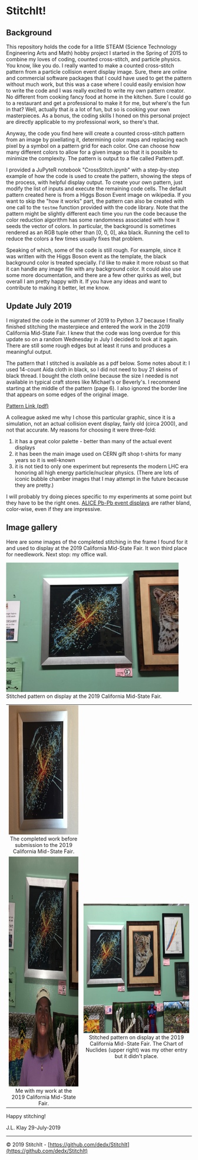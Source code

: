 # StitchIt!

## Background

This repository holds the code for a little STEAM (Science Technology Engineering Arts and Math) hobby project I started in the Spring of 2015 to combine my loves of coding, counted cross-stitch, and particle physics.  You know, like you do.  I really wanted to make a counted cross-stitch pattern from a particle collision event display image.  Sure, there are online and commercial software packages that I could have used to get the pattern without much work, but this was a case where I could easily envision how to write the code and I was really excited to write my own pattern creator.  No different from cooking fancy food at home in the kitchen.  Sure I could go to a restaurant and get a professional to make it for me, but where's the fun in that?  Well, actually that *is* a lot of fun, but so is cooking your own masterpieces.  As a bonus, the coding skills I honed on this personal project are directly applicable to my professional work, so there's that.

Anyway, the code you find here will create a counted cross-stitch pattern from an image by pixellating it, determining color maps and replacing each pixel by a symbol on a pattern grid for each color. One can choose how many different colors to allow for a given image so that it is possible to minimize the complexity. The pattern is output to a file called Pattern.pdf.

I provided a JuPyteR notebook "CrossStitch.ipynb" with a step-by-step example of how the code is used to create the pattern, showing the steps of the process, with helpful display output. To create your own pattern, just modify the list of inputs and execute the remaining code cells. The default pattern created here is from a Higgs Boson Event image on wikipedia. If you want to skip the "how it works" part, the pattern can also be created with one call to the `testme` function provided with the code library.  Note that the pattern might be slightly different each time you run the code because the color reduction algorithm has some randomness associated with how it seeds the vector of colors.  In particular, the background is sometimes rendered as an RGB tuple other than [0, 0, 0], aka black.  Running the cell to reduce the colors a few times usually fixes that problem.

Speaking of which, some of the code is still rough.  For example, since it was written with the Higgs Boson event as the template, the black background color is treated specially.  I'd like to make it more robust so that it can handle any image file with any background color. It could also use some more documentation, and there are a few other quirks as well, but overall I am pretty happy with it.  If you have any ideas and want to contribute to making it better, let me know.

## Update July 2019
I migrated the code in the summer of 2019 to Python 3.7 because I finally finished stitching the masterpiece and entered the work in the 2019 California Mid-State Fair. I knew that the code was long overdue for this update so on a random Wednesday in July I decided to look at it again.  There are still some rough edges but at least it runs and produces a meaningful output.

The pattern that I stitched is available as a pdf below.  Some notes
about it:  I used 14-count Aida cloth in black, so I did not need to buy 21
skeins of black thread.  I bought the cloth online because the size I needed is
not available in typical craft stores like Michael's or Beverly's. I recommend
starting at the middle of the pattern (page 6). I also ignored the border line 
that appears on some edges of the original image.

[Pattern Link (pdf)](./img/HiggsPattern-AsStitched.pdf)

A colleague asked me why I chose this particular graphic, since it is a simulation, 
not an actual collision event display, fairly old (circa 2000), and not that accurate.
My reasons for choosing it were three-fold:  
1. it has a great color palette - better than many of the actual event displays 
2. it has been the main image used on CERN gift shop t-shirts for many years so it is well-known 
3. it is not tied to only one experiment but represents the modern LHC era honoring all high energy particle/nuclear physics. (There are lots of iconic bubble chamber images that I may attempt in the future because they are pretty.)

I will probably try doing pieces specific to my experiments at some point but they have to be the right ones. 
[ALICE Pb-Pb event displays](https://cds.cern.ch/record/2202730) are rather bland, color-wise, 
even if they are impressive.

## Image gallery

Here are some images of the completed stitching in the frame I found for it and used to display at the 
2019 California Mid-State Fair.  It won third place for needlework. Next stop: my office wall.

<table align="center" width="500" border="0" cellpadding="5">
<tr>
<td align="center" valign="center">
<img border=0 width=468 height=351 src="img/image004.jpg" alt="Higgs Pattern display 4" />
<br />
The completed work before submission to the 2019 California Mid-State Fair.
</td>
<img border=0 width=468 height=351 src="img/image001.jpg" alt="Higgs Pattern display 1" />
<br />
Stitched pattern on display at the 2019 California Mid-State Fair.
</td>
</tr>
<tr>
<td align="center" valign="center">
<img border=0 width=468 height=624 src="img/image003.jpg" alt="Higgs Pattern display 3" />
<br />
Me with my work at the 2019 California Mid-State Fair.
</td>
<td align="center" valign="center">
<img border=0 width=468 height=351 src="img/image002.jpg" alt="Higgs Pattern display 2" />
<br />
Stitched pattern on display at the 2019 California Mid-State Fair.  The Chart of Nuclides 
(upper right) was my other entry but it didn't place.
</td>
</tr>
</table>               

Happy stitching!

J.L. Klay
29-July-2019

<hr>

© 2019 StitchIt - [https://github.com/dedx/StitchIt](https://github.com/dedx/StitchIt)